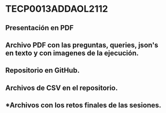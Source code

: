 # TECP0013ADDAOL2112

## Presentación en PDF
## Archivo PDF con las preguntas, queries, json's en texto y con imagenes de la ejecución.
## Repositorio en GitHub.
## Archivos de CSV en el repositorio.
## *Archivos con los retos finales de las sesiones.
